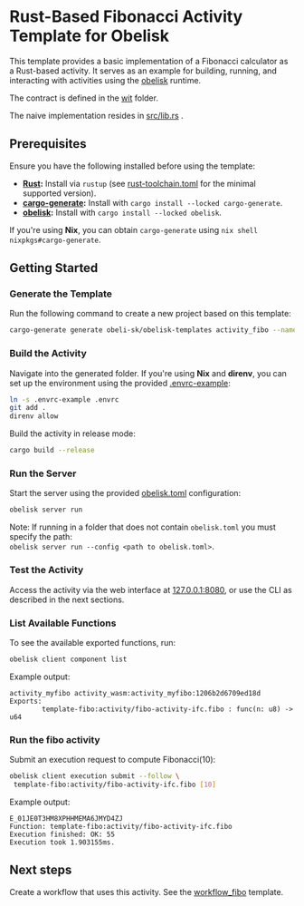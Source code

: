 # Rust-Based Fibonacci Activity Template for Obelisk

This template provides a basic implementation of a Fibonacci calculator
as a Rust-based activity. It serves as an example for building, running,
and interacting with activities using the [obelisk](https://github.com/obeli-sk/obelisk) runtime.

The contract is defined in the [wit](./wit/) folder.

The naive implementation resides in [src/lib.rs](./src/lib.rs) .

## Prerequisites
Ensure you have the following installed before using the template:

* **[Rust](https://rustup.rs/):** Install via `rustup` (see [rust-toolchain.toml](./rust-toolchain.toml) for the minimal supported version).
* **[cargo-generate](https://crates.io/crates/cargo-generate):** Install with `cargo install --locked cargo-generate`.
* **[obelisk](https://github.com/obeli-sk/obelisk):** Install with `cargo install --locked obelisk`.

If you're using **Nix**, you can obtain `cargo-generate` using `nix shell nixpkgs#cargo-generate`.

## Getting Started

### Generate the Template
Run the following command to create a new project based on this template:
```sh
cargo-generate generate obeli-sk/obelisk-templates activity_fibo --name activity_myfibo
```

### Build the Activity
Navigate into the generated folder.
If you're using **Nix** and **direnv**, you can set up the environment using the provided [.envrc-example](./.envrc-example):
```sh
ln -s .envrc-example .envrc
git add .
direnv allow
```

Build the activity in release mode:
```sh
cargo build --release
```

### Run the Server
Start the server using the provided [obelisk.toml](./obelisk.toml) configuration:
```sh
obelisk server run
```
Note: If running in a folder that does not contain `obelisk.toml` you must specify the path:  
`obelisk server run --config <path to obelisk.toml>`.

### Test the Activity
Access the activity via the web interface at [127.0.0.1:8080](http://127.0.0.1:8080),
or use the CLI as described in the next sections.

### List Available Functions
To see the available exported functions, run:
```sh
obelisk client component list
```
Example output:
```
activity_myfibo activity_wasm:activity_myfibo:1206b2d6709ed18d
Exports:
        template-fibo:activity/fibo-activity-ifc.fibo : func(n: u8) -> u64
```

### Run the fibo activity
Submit an execution request to compute Fibonacci(10):
```sh
obelisk client execution submit --follow \
 template-fibo:activity/fibo-activity-ifc.fibo [10]
```
Example output:
```
E_01JE0T3HM8XPHHMEMA6JMYD4ZJ
Function: template-fibo:activity/fibo-activity-ifc.fibo
Execution finished: OK: 55
Execution took 1.903155ms.
```

## Next steps
Create a workflow that uses this activity. See the [workflow_fibo](../workflow_fibo) template.

